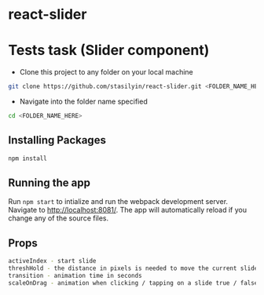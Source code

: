 # react-slider

# Tests task (Slider component)

- Clone this project to any folder on your local machine

```bash
git clone https://github.com/stasilyin/react-slider.git <FOLDER_NAME_HERE>
```

- Navigate into the folder name specified

```bash
cd <FOLDER_NAME_HERE>
```

## Installing Packages

```bash
npm install
```

## Running the app

Run `npm start` to intialize and run the webpack development server. Navigate to [http://localhost:8081/](http://localhost:8081). The app will automatically reload if you change any of the source files.

## Props

```bash
activeIndex - start slide
threshHold - the distance in pixels is needed to move the current slide, before turning to the next
transition - animation time in seconds
scaleOnDrag - animation when clicking / tapping on a slide true / false
```
